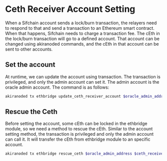 # Ceth Receiver Account Setting
When a Sifchain account sends a lock/burn transaction, the relayers need to respond to that and send a transaction to an Ethereum smart contract.
When that happens, Sifchain needs to charge a transaction fee. The cEth in the lock/burn transaction will go to a defined account.
That account can be changed using akiranoded commands, and the cEth in that account can be sent to other accounts.

## Set the account
At runtime, we can update the account using transaction.
The transaction is privileged, and only the admin account can set it.
The admin account is the oracle admin account. The command is as follows:

```bash
akiranoded tx ethbridge update_ceth_receiver_account $oracle_admin_address $ceth_receiver_account --node tcp://rpc.sifchain.finance:80 --keyring-backend=file --chain-id=sifchain --from=$oracle_admin_moniker --fees=100000aku
```

## Rescue the Ceth
Before setting the account, some cEth can be locked in the ethbridge module, so we need a method to rescue the cEth.
Similar to the account setting method, the transaction is privileged and only the admin account can call it.
It will transfer the cEth from ethbridge module to an specific account.

```bash
akiranoded tx ethbridge rescue_ceth $oracle_admin_address $ceth_receiver_account $ceth_amount --node tcp://rpc.sifchain.finance:80 --keyring-backend=file --chain-id=sifchain --from=$oracle_admin_moniker --fees=100000aku
```
